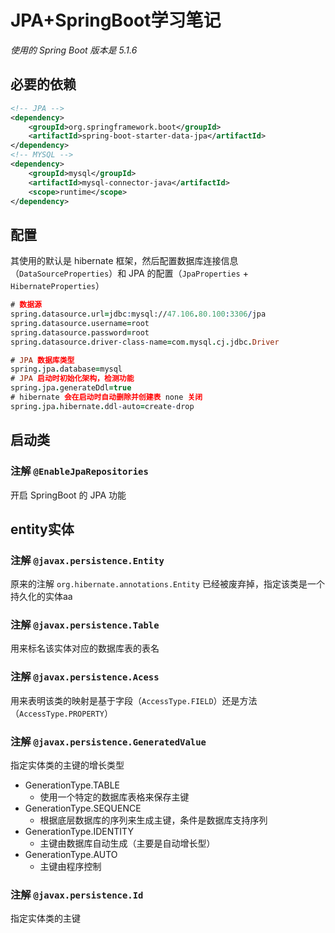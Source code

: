 # JPA+SpringBoot学习笔记

*使用的 Spring Boot 版本是 5.1.6*

## 必要的依赖

```xml
<!-- JPA -->
<dependency>
    <groupId>org.springframework.boot</groupId>
    <artifactId>spring-boot-starter-data-jpa</artifactId>
</dependency>
<!-- MYSQL -->
<dependency>
    <groupId>mysql</groupId>
    <artifactId>mysql-connector-java</artifactId>
    <scope>runtime</scope>
</dependency>
```

## 配置

其使用的默认是 hibernate 框架，然后配置数据库连接信息（`DataSourceProperties`）和 JPA 的配置（`JpaProperties` + `HibernateProperties`）

```pro
# 数据源
spring.datasource.url=jdbc:mysql://47.106.80.100:3306/jpa
spring.datasource.username=root
spring.datasource.password=root
spring.datasource.driver-class-name=com.mysql.cj.jdbc.Driver

# JPA 数据库类型
spring.jpa.database=mysql
# JPA 启动时初始化架构，检测功能
spring.jpa.generateDdl=true
# hibernate 会在启动时自动删除并创建表 none 关闭
spring.jpa.hibernate.ddl-auto=create-drop
```

## 启动类

### 注解 `@EnableJpaRepositories`

开启 SpringBoot 的 JPA 功能

## entity实体

### 注解  `@javax.persistence.Entity`

原来的注解 `org.hibernate.annotations.Entity` 已经被废弃掉，指定该类是一个持久化的实体aa

### 注解 `@javax.persistence.Table `

用来标名该实体对应的数据库表的表名

### 注解 `@javax.persistence.Acess`

用来表明该类的映射是基于字段（`AccessType.FIELD`）还是方法（`AccessType.PROPERTY`）

### 注解 `@javax.persistence.GeneratedValue`

指定实体类的主键的增长类型

* GenerationType.TABLE
  * 使用一个特定的数据库表格来保存主键
* GenerationType.SEQUENCE
  * 根据底层数据库的序列来生成主键，条件是数据库支持序列
* GenerationType.IDENTITY
  * 主键由数据库自动生成（主要是自动增长型）
* GenerationType.AUTO
  * 主键由程序控制

### 注解 `@javax.persistence.Id`

指定实体类的主键